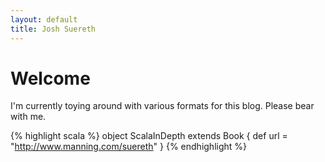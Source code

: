 ```yaml
---
layout: default
title: Josh Suereth
---
```



# Welcome #

I'm currently toying around with various formats for this blog.  Please bear with me.


{% highlight scala %}
object ScalaInDepth extends Book {
  def url = "http://www.manning.com/suereth"
}
{% endhighlight %}
